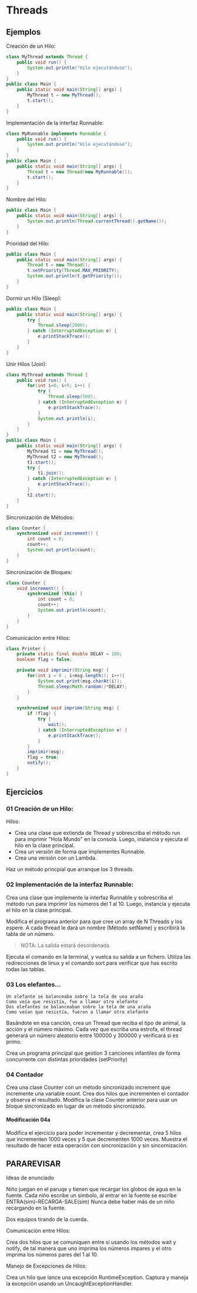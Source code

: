 # Threads

## Ejemplos

Creación de un Hilo:

```java
class MyThread extends Thread {
    public void run() {
        System.out.println("Hilo ejecutándose");
    }
}
public class Main {
    public static void main(String[] args) {
        MyThread t = new MyThread();
        t.start();
    }
}
```

Implementación de la interfaz Runnable:

```java
class MyRunnable implements Runnable {
    public void run() {
        System.out.println("Hilo ejecutándose");
    }
}
public class Main {
    public static void main(String[] args) {
        Thread t = new Thread(new MyRunnable());
        t.start();
    }
}
```


Nombre del Hilo:

```java
public class Main {
    public static void main(String[] args) {
        System.out.println(Thread.currentThread().getName());
    }
}
```

Prioridad del Hilo:

```java
public class Main {
    public static void main(String[] args) {
        Thread t = new Thread();
        t.setPriority(Thread.MAX_PRIORITY);
        System.out.println(t.getPriority());
    }
}
```


Dormir un Hilo (Sleep):

```java
public class Main {
    public static void main(String[] args) {
        try {
            Thread.sleep(2000);
        } catch (InterruptedException e) {
            e.printStackTrace();
        }
    }
}
```

Unir Hilos (Join):

```java
class MyThread extends Thread {
    public void run() {
        for(int i=0; i<5; i++) {
            try {
                Thread.sleep(500);
            } catch (InterruptedException e) {
                e.printStackTrace();
            }
            System.out.println(i);
        }
    }
}
public class Main {
    public static void main(String[] args) {
        MyThread t1 = new MyThread();
        MyThread t2 = new MyThread();
        t1.start();
        try {
            t1.join();
        } catch (InterruptedException e) {
            e.printStackTrace();
        }
        t2.start();
    }
}
```

Sincronización de Métodos:

```java
class Counter {
    synchronized void increment() {
        int count = 0;
        count++;
        System.out.println(count);
    }
}
```

Sincronización de Bloques:

```java
class Counter {
    void increment() {
        synchronized (this) {
            int count = 0;
            count++;
            System.out.println(count);
        }
    }
}
```

Comunicación entre Hilos:

```java
class Printer {
    private static final double DELAY = 100;
    boolean flag = false;

    private void imprimir(String msg) {
        for(int i = 0 ; i<msg.length(); i++){
            System.out.print(msg.charAt(i));
            Thread.sleep(Math.random()*DELAY);
        }
    }

    synchronized void imprime(String msg) {
        if (flag) {
            try {
                wait();
            } catch (InterruptedException e) {
                e.printStackTrace();
            }
        }
        imprimir(msg);
        flag = true;
        notify();
    }
}
```


## Ejercicios

### 01 Creación de un Hilo:

Hilos:
- Crea una clase que extienda de Thread y sobrescriba el método run para imprimir "Hola Mundo" en la consola. Luego, instancia y ejecuta el hilo en la clase principal.
- Crea un versión de forma que implementes Runnable.
- Crea una versión con un Lambda.

Haz un método princpial que arranque los 3 threads.


### 02 Implementación de la interfaz Runnable:

Crea una clase que implemente la interfaz Runnable y sobrescriba el método run para imprimir los números del 1 al 10. Luego, instancia y ejecuta el hilo en la clase principal.

Modifica el programa anterior para que cree un array de N Threads y los espere. A cada thread le dará un nombre (Método setName) y escribirá la tabla de un número.

> NOTA: La salida estará desordenada.

Ejecuta el comando en la terminal, y vuelca su salida a un fichero. Utiliza las redirecciones de linux y el comando sort para verificar que has escrito todas las tablas.


### 03 Los elefantes...

```text
Un elefante se balanceaba sobre la tela de una araña
Como veía que resistía, fue a llamar otro elefante
Dos elefantes se balanceaban sobre la tela de una araña
Como veían que resistía, fueron a llamar otro elefante
```

Basándote en esa canción, crea un Thread que reciba el tipo de animal, la acción y el número máximo. Cada vez que escriba una estrofa, el thread generará un número aleatorio entre 100000 y 300000 y verificará si es primo.

Crea un programa principal que gestion 3 canciones infantiles de forma concurrente con distintas prioridades (setPriority)

### 04 Contador

Crea una clase Counter con un método sincronizado increment que incremente una variable count. Crea dos hilos que incrementen el contador y observa el resultado.
Modifica la clase Counter anterior para usar un bloque sincronizado en lugar de un método sincronizado.

#### Modificación 04a 

Modifica el ejercicio para poder incrementar y decrementar, crea 5 hilos que incrementen 1000 veces y 5 que decrementen 1000 veces. Muestra el resultado de hacer esta operación con sincronización y sin sincornización.


## PARAREVISAR

Ideas de enunciado

Niño juegan en el paruqe y tienen que recargar los globos de agua en la fuente. Cada niño escribe un símbolo, al entrar en la fuente se escribe ENTRA(sim)-RECARGA-SALE(sim)
Nunca debe haber más de un niño recargando en la fuente.


Dos equipos tirando de la cuerda. 

Comunicación entre Hilos:

Crea dos hilos que se comuniquen entre sí usando los métodos wait y notify, de tal manera que uno imprima los números impares y el otro imprima los números pares del 1 al 10.

Manejo de Excepciones de Hilos:

Crea un hilo que lance una excepción RuntimeException. Captura y maneja la excepción usando un UncaughtExceptionHandler.